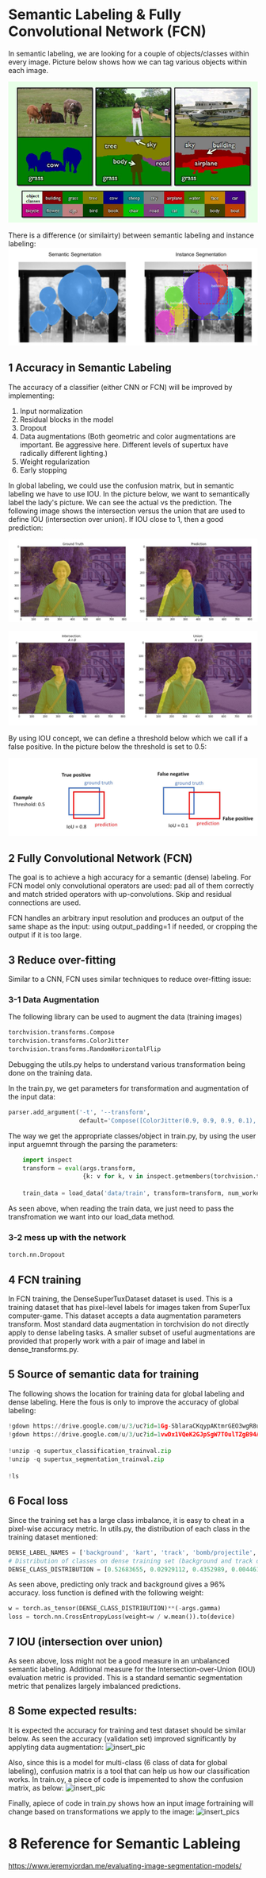 # Semantic Labeling & Fully Convolutional Network (FCN)

In semantic labeling, we are looking for a couple of objects/classes within every 
image. Picture below shows how we can tag various objects within each image.

![inser_image](pics/example_of_semantic_labeling.JPG)

There is a difference (or similairty) between semantic labeling and instance labeling:
![insert_image](pics/semantic_vs_instance_labeling.JPG)

## 1 Accuracy in Semantic Labeling
The accuracy of a classifier (either CNN or FCN) will be improved by implementing:

1) Input normalization
2) Residual blocks in the model
3) Dropout
4) Data augmentations (Both geometric and color augmentations are important. Be aggressive here. Different levels of supertux have radically different lighting.)
5) Weight regularization
6) Early stopping

In global labeling, we could use the confusion matrix, but in semantic labeling we have to use
IOU. In the picture below, we want to semantically label the lady's picture. We can 
see the actual vs the prediction. The following image shows the intersection versus
the union that are used to define IOU (intersection over union). If IOU close to 1,
then a good prediction:

![insert_image](pics/IOU_1.JPG)

![insert_image](pics/IOU_2.JPG)

By using IOU concept, we can define a threshold below which we call if a false
positive. In the picture below the threshold is set to 0.5:

![insert_image](pics/IOU_3.JPG)


## 2 Fully Convolutional Network (FCN)
The goal is to achieve a high accuracy for a semantic (dense) labeling. 
For FCN model only convolutional operators are used: pad all of them correctly and 
match strided operators with up-convolutions. Skip and residual connections are used.

FCN handles an arbitrary input resolution and produces an output of the same shape as 
the input: using output_padding=1 if needed, or cropping the output if it is too large.
 


## 3 Reduce over-fitting
Similar to a CNN, FCN uses similar techniques to reduce over-fitting issue:

### 3-1 Data Augmentation
The following library can be used to augment the data (training images)
```python
torchvision.transforms.Compose
torchvision.transforms.ColorJitter
torchvision.transforms.RandomHorizontalFlip

```
Debugging the utils.py helps to understand various transformation being done on the
training data.

In the train.py, we get parameters for transformation and augmentation of the 
input data:
```python
parser.add_argument('-t', '--transform',
                    default='Compose([ColorJitter(0.9, 0.9, 0.9, 0.1), RandomHorizontalFlip(), ToTensor()])')
```

The way we get the appropriate classes/object in train.py, by using the user input arguemnt through
the parsing the parameters:
```python
    import inspect
    transform = eval(args.transform,
                     {k: v for k, v in inspect.getmembers(torchvision.transforms) if inspect.isclass(v)})

    train_data = load_data('data/train', transform=transform, num_workers=4)
```
As seen above, when reading the train data, we just need to pass the transfromation we want
into our load_data method.


### 3-2 mess up with the network
```python
torch.nn.Dropout
```


## 4 FCN training
In FCN training, the DenseSuperTuxDataset dataset is used. This is a training dataset
that has pixel-level labels for images taken from SuperTux computer-game. This dataset
accepts a 
data augmentation parameters transform. Most standard data augmentation in torchvision 
do not directly apply to dense labeling tasks. A smaller subset of useful augmentations
are provided that properly work with a pair of image and label in dense_transforms.py.


## 5 Source of semantic data for training
The following shows the location for training data for global labeling and dense
labeling. Here the fous is only to improve the accuracy of global labeling:
```python
!gdown https://drive.google.com/u/3/uc?id=1Gg-SblaraCKqypAKtmrGEO3wgR8uaYaL
!gdown https://drive.google.com/u/3/uc?id=1vwDx1VQeK2GJpSgW7TOulTZgB94AJ85t

!unzip -q supertux_classification_trainval.zip
!unzip -q supertux_segmentation_trainval.zip

!ls
```

## 6 Focal loss
Since the training set has a large class imbalance, it is easy to cheat in a pixel-wise
accuracy metric. 
In utils.py, the distribution of each class in the training dataset mentioned:
```python
DENSE_LABEL_NAMES = ['background', 'kart', 'track', 'bomb/projectile', 'pickup/nitro']
# Distribution of classes on dense training set (background and track dominate (96%)
DENSE_CLASS_DISTRIBUTION = [0.52683655, 0.02929112, 0.4352989, 0.0044619, 0.00411153]
```
As seen above, predicting only track and background gives a 96% accuracy. loss function
is defined with the following weight:

```python
w = torch.as_tensor(DENSE_CLASS_DISTRIBUTION)**(-args.gamma)
loss = torch.nn.CrossEntropyLoss(weight=w / w.mean()).to(device)
```

## 7 IOU (intersection over union)
As seen above, loss might not be a good measure in an unbalanced semantic labeling.
Additional measure for  the Intersection-over-Union (IOU) evaluation metric is provided.
This is a standard semantic segmentation metric that penalizes largely imbalanced 
predictions. 

## 8 Some expected results:

It is expected the accuracy for training and test dataset should be similar below. As seen
the accuracy (validation set) improved significantly by applyting data augmentation:
![insert_pic](pics/accuracy.JPG)

Also, since this is a model for multi-class (6 class of data for global labeling),
confusion matrix is a tool that can help us how our classification works.
In train.oy, a piece of code is impemented to show the confusion matrix, as below:
![insert_pic](pics/confusion_matrix.JPG)

Finally, apiece of code in train.py shows how an input image fortraining will change based 
on transformations we apply to the image:
![insert_pics](pics/transferred_image.JPG)  


# 8 Reference for Semantic Lableing
https://www.jeremyjordan.me/evaluating-image-segmentation-models/

